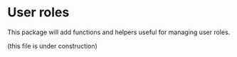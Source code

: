 User roles
==========

This package will add functions and helpers useful for managing user roles.

(this file is under construction)

